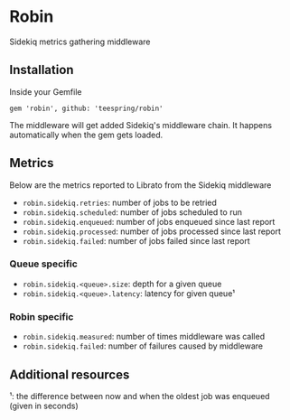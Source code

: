 # Robin

Sidekiq metrics gathering middleware

## Installation

Inside your Gemfile

```Gemfile
gem 'robin', github: 'teespring/robin'
```

The middleware will get added Sidekiq's middleware chain. It happens automatically when the gem gets loaded.

## Metrics

Below are the metrics reported to Librato from the Sidekiq middleware

- `robin.sidekiq.retries`: number of jobs to be retried
- `robin.sidekiq.scheduled`: number of jobs scheduled to run
- `robin.sidekiq.enqueued`: number of jobs enqueued since last report
- `robin.sidekiq.processed`: number of jobs processed since last report
- `robin.sidekiq.failed`: number of jobs failed since last report

### Queue specific

- `robin.sidekiq.<queue>.size`: depth for a given queue
- `robin.sidekiq.<queue>.latency`: latency for given queue¹

### Robin specific

- `robin.sidekiq.measured`: number of times middleware was called
- `robin.sidekiq.failed`: number of failures caused by middleware

## Additional resources

¹: the difference between now and when the oldest job was enqueued (given in seconds)
